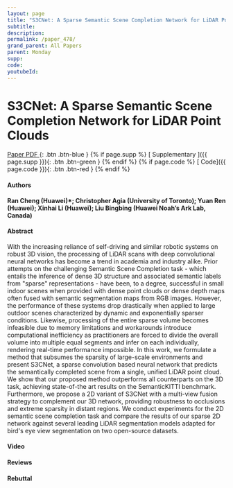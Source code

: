 ```yaml
---
layout: page
title: "S3CNet: A Sparse Semantic Scene Completion Network for LiDAR Point Clouds"
subtitle: 
description:
permalink: /paper_478/
grand_parent: All Papers
parent: Monday
supp: 
code: 
youtubeId: 
---
```


# S3CNet: A Sparse Semantic Scene Completion Network for LiDAR Point Clouds

[<i class="fa fa-file-text-o" aria-hidden="true"></i> Paper PDF ](https://drive.google.com/file/d/1kBrLBZy_eXiT-K6dR8H1BA8DCrJghpxO/view){: .btn .btn-blue } {% if page.supp %} [<i class="fa fa-file-text-o" aria-hidden="true"></i> Supplementary ]({{ page.supp }}){: .btn .btn-green } {% endif %} {% if page.code %} [<i class="fa fa-github" aria-hidden="true"></i> Code]({{ page.code }}){: .btn .btn-red }
{% endif %}

#### Authors
**Ran Cheng (Huawei)*; Christopher Agia (University of Toronto); Yuan Ren (Huawei); Xinhai Li (Huawei); Liu Bingbing (Huawei Noah’s Ark Lab, Canada)**

#### Abstract
With the increasing reliance of self-driving and similar robotic systems on robust 3D vision, the processing of LiDAR scans with deep convolutional neural networks has become a trend in academia and industry alike. Prior attempts on the challenging Semantic Scene Completion task - which entails the inference of dense 3D structure and associated semantic labels from "sparse" representations - have been, to a degree, successful in small indoor scenes when provided with dense point clouds or dense depth maps often fused with semantic segmentation maps from RGB images. However, the performance of these systems drop drastically when applied to large outdoor scenes characterized by dynamic and exponentially sparser conditions. Likewise, processing of the entire sparse volume becomes infeasible due to memory limitations and workarounds introduce computational inefficiency as practitioners are forced to divide the overall volume into multiple equal segments and infer on each individually, rendering real-time performance impossible. In this work, we formulate a method that subsumes the sparsity of large-scale environments and present S3CNet, a sparse convolution based neural network that predicts the semantically completed scene from a single, unified LiDAR point cloud. We show that our proposed method outperforms all counterparts on the 3D task, achieving state-of-the art results on the SemanticKITTI benchmark. Furthermore, we propose a 2D variant of S3CNet with a multi-view fusion strategy to complement our 3D network, providing robustness to occlusions and extreme sparsity in distant regions. We conduct experiments for the 2D semantic scene completion task and compare the results of our sparse 2D network against several leading LiDAR segmentation models adapted for bird's eye view segmentation on two open-source datasets.

#### Video 

#### Reviews

#### Rebuttal
